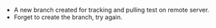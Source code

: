 - A new branch created for tracking and pulling test on remote server.
- Forget to create the branch, try again.
